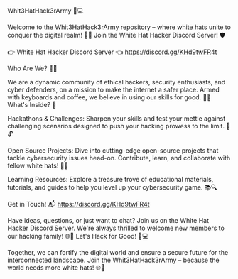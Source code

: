 Whit3HatHack3rArmy 🚀💻

Welcome to the Whit3HatHack3rArmy repository – where white hats unite to conquer the digital realm! 👾✨
Join the White Hat Hacker Discord Server! 🛡️

👉 White Hat Hacker Discord Server 👈
https://discord.gg/KHd9twFR4t

Who Are We? 🕵️‍♂️

We are a dynamic community of ethical hackers, security enthusiasts, and cyber defenders, on a mission to make the internet a safer place. Armed with keyboards and coffee, we believe in using our skills for good. 💼🌐
What's Inside? 🧐

Hackathons & Challenges: Sharpen your skills and test your mettle against challenging scenarios designed to push your hacking prowess to the limit. 💪🔓

Open Source Projects: Dive into cutting-edge open-source projects that tackle cybersecurity issues head-on. Contribute, learn, and collaborate with fellow white hats! 🤝🚀

Learning Resources: Explore a treasure trove of educational materials, tutorials, and guides to help you level up your cybersecurity game. 📚🔍

Get in Touch! 📬 https://discord.gg/KHd9twFR4t

Have ideas, questions, or just want to chat? Join us on the White Hat Hacker Discord Server. We're always thrilled to welcome new members to our hacking family! 🌐🔐
Let's Hack for Good! 🌈💻

Together, we can fortify the digital world and ensure a secure future for the interconnected landscape. Join the Whit3HatHack3rArmy – because the world needs more white hats! 🌐🤠

<!---
Whit3HatHack3rArmy/Whit3HatHack3rArmy is a ✨ special ✨ repository because its `README.md` (this file) appears on your GitHub profile.
You can click the Preview link to take a look at your changes.
--->
